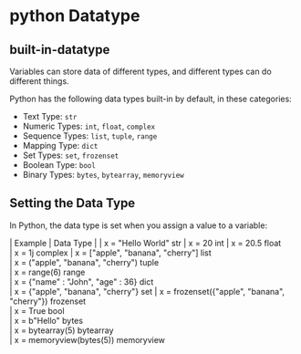 
# python Datatype

## built-in-datatype
Variables can store data of different types, and different types can do different things.

Python has the following data types built-in by default, in these categories:
- Text Type:	````str````
- Numeric Types:	````int````, ````float````, ````complex````
- Sequence Types:	````list````, ````tuple````, ````range````
- Mapping Type:	````dict````
- Set Types:	````set````, ````frozenset````
- Boolean Type:	````bool````
- Binary Types:	````bytes````, ````bytearray````, ````memoryview````

## Setting the Data Type
In Python, the data type is set when you assign a value to a variable:

| Example	| Data Type	|
| x = "Hello World"	str	
| x = 20	int	
| x = 20.5	float	
| x = 1j	complex	
| x = ["apple", "banana", "cherry"]	list	
| x = ("apple", "banana", "cherry")	tuple	
| x = range(6)	range	
| x = {"name" : "John", "age" : 36}	dict	
| x = {"apple", "banana", "cherry"}	set	
| x = frozenset({"apple", "banana", "cherry"})	frozenset	
| x = True	bool	
| x = b"Hello"	bytes	
| x = bytearray(5)	bytearray	
| x = memoryview(bytes(5))	memoryview
